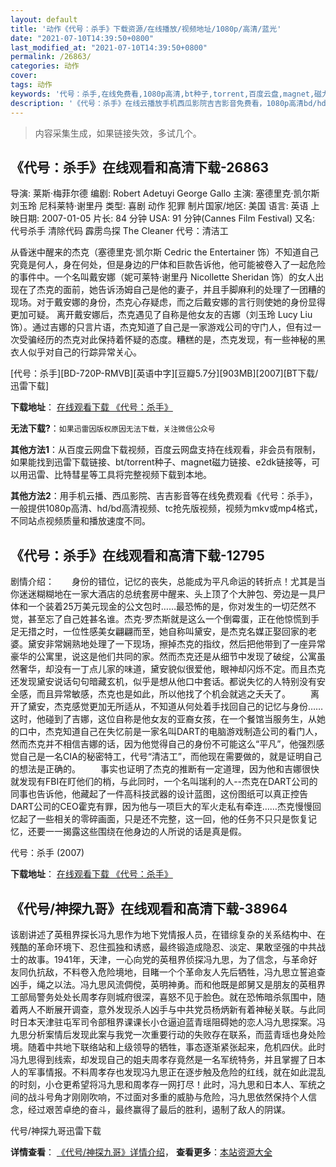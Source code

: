 ```yaml
---
layout: default
title: '动作《代号：杀手》下载资源/在线播放/视频地址/1080p/高清/蓝光'
date: "2021-07-10T14:39:50+0800"
last_modified_at: "2021-07-10T14:39:50+0800"
permalink: /26863/
categories: 动作
cover:
tags: 动作
keywords: '代号：杀手,在线免费看,1080p高清,bt种子,torrent,百度云盘,magnet,磁力链,迅雷下载资源'
description: '《代号：杀手》在线云播放手机西瓜影院吉吉影音免费看，1080p高清bd/hd未删减完整版和tc抢先枪版，mkv/mp4格式，附带bt/torrent种子、magnet/磁力链、百度云盘、网盘资源迅雷下载链接'
---
```


>内容采集生成，如果链接失效，多试几个。


## 《代号：杀手》在线观看和高清下载-26863

导演: 莱斯·梅菲尔德 编剧: Robert Adetuyi George Gallo 主演: 塞德里克·凯尔斯 刘玉玲 尼科莱特·谢里丹 类型: 喜剧 动作 犯罪 制片国家/地区: 美国 语言: 英语 上映日期: 2007-01-05 片长: 84 分钟 USA: 91 分钟(Cannes Film Festival) 又名: 代号杀手 清除代码 霹雳鸟探 The Cleaner 代号：清洁工

从昏迷中醒来的杰克（塞德里克·凯尔斯 Cedric the Entertainer 饰）不知道自己究竟是何人，身在何处，但是身边的尸体和巨款告诉他，他可能被卷入了一起危险的事件中。一个名叫戴安娜（妮可莱特·谢里丹 Nicollette Sheridan 饰）的女人出现在了杰克的面前，她告诉汤姆自己是他的妻子，并且手脚麻利的处理了一团糟的现场。对于戴安娜的身份，杰克心存疑虑，而之后戴安娜的言行则使她的身份显得更加可疑。 离开戴安娜后，杰克遇见了自称是他女友的吉娜（刘玉玲 Lucy Liu 饰）。通过吉娜的只言片语，杰克知道了自己是一家游戏公司的守门人，但有过一次受骗经历的杰克对此保持着怀疑的态度。糟糕的是，杰克发现，有一些神秘的黑衣人似乎对自己的行踪异常关心。


[代号：杀手][BD-720P-RMVB][英语中字][豆瓣5.7分][903MB][2007][BT下载/迅雷下载]

**下载地址**： [在线观看下载 《代号：杀手》](https://www.btdx8.com/torrent/code_name_the_cleaner_2007.html) 


**无法下载?**：`如果迅雷因版权原因无法下载，关注微信公众号 `

**其他方法1**：从百度云网盘下载视频，百度云网盘支持在线观看，非会员有限制，如果能找到迅雷下载链接、bt/torrent种子、magnet磁力链接、e2dk链接等，可以用迅雷、比特彗星等工具将完整视频下载到本地。

**其他方法2**：用手机云播、西瓜影院、吉吉影音等在线免费观看《代号：杀手》，一般提供1080p高清、hd/bd高清视频、tc抢先版视频，视频为mkv或mp4格式，不同站点视频质量和播放速度不同。


## 《代号：杀手》在线观看和高清下载-12795

剧情介绍：　　身份的错位，记忆的丧失，总能成为平凡命运的转折点！尤其是当你迷迷糊糊地在一家大酒店的总统套房中醒来、头上顶了个大肿包、旁边是一具尸体和一个装着25万美元现金的公文包时……最恐怖的是，你对发生的一切茫然不觉，甚至忘了自己姓甚名谁。杰克·罗杰斯就是这么一个倒霉蛋，正在他惊慌到手足无措之时，一位性感美女翩翩而至，她自称叫黛安，是杰克名媒正娶回家的老婆。黛安非常娴熟地处理了一下现场，擦掉杰克的指纹，然后把他带到了一座异常豪华的公寓里，说这是他们共同的家。然而杰克还是从细节中发现了破绽，公寓虽然奢华，却没有一丁点儿家的味道，黛安貌似很爱他，眼神却闪烁不定。而且杰克还发现黛安说话句句暗藏玄机，似乎是想从他口中套话。都说失忆的人特别没有安全感，而且异常敏感，杰克也是如此，所以他找了个机会就逃之夭夭了。 　　离开了黛安，杰克感觉更加无所适从，不知道从何处着手找回自己的记忆与身份……这时，他碰到了吉娜，这位自称是他女友的亚裔女孩，在一个餐馆当服务生，从她的口中，杰克知道自己在失忆前是一家名叫DART的电脑游戏制造公司的看门人，然而杰克并不相信吉娜的话，因为他觉得自己的身份不可能这么“平凡”，他强烈感觉自己是一名CIA的秘密特工，代号“清洁工”，而他现在需要做的，就是证明自己的想法是正确的。 　　事实也证明了杰克的推断有一定道理，因为他和吉娜很快就发现有FBI在盯他们的梢，与此同时，一个名叫瑞利的人--杰克在DART公司的同事也告诉他，他藏起了一件高科技武器的设计蓝图，这份图纸可以真正控告DART公司的CEO霍克有罪，因为他与一项巨大的军火走私有牵连……杰克慢慢回忆起了一些相关的零碎画面，只是还不完整，这一回，他的任务不只只是恢复记忆，还要一一揭露这些围绕在他身边的人所说的话是真是假。


代号：杀手 (2007)

**下载地址**： [在线观看下载 《代号：杀手》](https://www.btbtdy.me/btdy/dy6508.html) 


## 《代号/神探九哥》在线观看和高清下载-38964

该剧讲述了英租界探长冯九思作为地下党情报人员，在错综复杂的关系结构中、在残酷的革命环境下、忍住孤独和诱惑，最终锻造成隐忍、淡定、果敢坚强的中共战士的故事。1941年，天津，一心向党的英租界侦探冯九思，为了信念，与革命好友同仇抗敌，不料卷入危险境地，目睹一个个革命友人先后牺牲，冯九思立誓追查凶手，绳之以法。冯九思风流倜傥，英明神勇。而和他既是郎舅又是朋友的英租界工部局警务处处长周孝存则城府很深，喜怒不见于脸色。就在恐怖暗杀氛围中，随着两人不断展开调查，意外发现杀人凶手与中共党员杨炳新有着神秘关联。与此同时日本天津驻屯军司令部租界课课长小仓逼迫蓝青瑶阻碍她的恋人冯九思探案。冯九思分析案情后发现此案与我党一次重要行动的失败存在联系，而蓝青瑶也身处险境。随着中共地下联络站和上级领导的牺牲，事态逐渐紧张起来，危机四伏。此时冯九思得到线索，却发现自己的姐夫周孝存竟然是一名军统特务，并且掌握了日本人的军事情报。不料周孝存也发现冯九思正在逐步触及危险的红线，就在如此混乱的时刻，小仓更希望将冯九思和周孝存一网打尽！此时，冯九思和日本人、军统之间的战斗号角才刚刚吹响，不过面对多重的威胁与危险，冯九思依然保持个人信念，经过艰苦卓绝的奋斗，最终赢得了最后的胜利，遏制了敌人的阴谋。


代号/神探九哥迅雷下载

**详情查看**： [《代号/神探九哥》详情介绍](/movie/38964/)， **查看更多**：[本站资源大全](/movie/t/all/)

